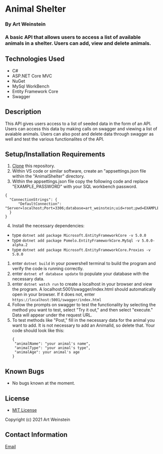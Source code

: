 # Animal Shelter

### By Art Weinstein

### A basic API that allows users to access a list of available animals in a shelter. Users can add, view and delete animals. 

## Technologies Used

* C#
* ASP.NET Core MVC
* NuGet
* MySql WorkBench
* Entity Framework Core
* Swagger

## Description

This API gives users access to a list of seeded data in the form of an API. Users can access this data by making calls on swagger and viewing a list of avaiable animals. Users can also post and delete data through swagger as well and test the various functionalites of the API. 

## Setup/Installation Requirements

1. [Clone](https://docs.github.com/en/github/creating-cloning-and-archiving-repositories/cloning-a-repository-from-github/cloning-a-repository) this repository.
2. Within VS code or similar software, create an "appsettings.json file within the "AnimalShelter" directory.
3. Within the appsettings.json file copy the following code and replace "EXAMPLE_PASSWORD" with your SQL workbench password.
```
{
  "ConnectionStrings": {
      "DefaultConnection": "Server=localhost;Port=3306;database=art_weinstein;uid=root;pwd=EXAMPLE_PASSWORD;"
  }
}
```

4. Install the necessary dependencies:
- type ```dotnet add package Microsoft.EntityFrameworkCore -v 5.0.0```
- type ```dotnet add package Pomelo.EntityFrameworkCore.MySql -v 5.0.0-alpha.2```
- type ```dotnet add package Microsoft.EntityFrameworkCore.Proxies -v 5.0.0 ```
1. enter ```dotnet build``` in your powershell terminal to build the program and verify the code is running correctly.
2. enter ```dotnet ef database update``` to populate your database with the necessary data.
3. enter ```dotnet watch run``` to create a localhost in your browser and view the program. A localhost:5001/swagger/index.html should automatically open in your browser. If it does not, enter ```https://localhost:5001/swagger/index.html```
4. Follow the prompts on swagger to test the functionality by selecting the method you want to test, select "Try it out," and then select "execute." Data will appear under the request URL.
5. To test methods like "Post," fill in the necessary data for the animal you want to add. It is not necessary to add an AnimalId, so delete that. Your code should look like this:
   ```
   {
    "animalName": "your animal's name",
    "animalType": "your animal's type",
    "animalAge": your animal's age
   }
   ```

## Known Bugs

* No bugs known at the moment.

## License

* [MIT License](https://opensource.org/licenses/MIT)

Copyright (c) 2021 Art Weinstein

## Contact Information

[Email](artur.weintsein@gmail.com)